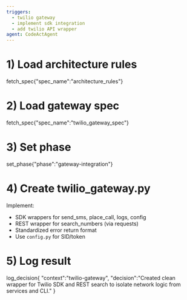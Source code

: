 ```yaml
---
triggers:
  - twilio gateway
  - implement sdk integration
  - add twilio API wrapper
agent: CodeActAgent
---
```


# 1) Load architecture rules
fetch_spec{"spec_name":"architecture_rules"}

# 2) Load gateway spec
fetch_spec{"spec_name":"twilio_gateway_spec"}

# 3) Set phase
set_phase{"phase":"gateway-integration"}

# 4) Create twilio_gateway.py
Implement:
- SDK wrappers for send_sms, place_call, logs, config
- REST wrapper for search_numbers (via requests)
- Standardized error return format
- Use `config.py` for SID/token

# 5) Log result
log_decision{
  "context":"twilio-gateway",
  "decision":"Created clean wrapper for Twilio SDK and REST search to isolate network logic from services and CLI."
}
